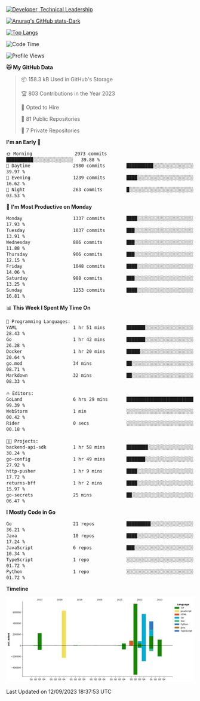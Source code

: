 <div>
  <a href="https://www.linkedin.com/in/arielpineiro/" target="_blank" rel="nofollow noopener noreferrer">
    <img src="https://img.shields.io/badge/-LinkedIn-%230077B5?style=for-the-badge&logo=linkedin&logoColor=white" alt="Developer, Technical Leadership" title="Ariel Piñeiro">
  </a>
</div>

[![Anurag's GitHub stats-Dark](https://github-readme-stats.vercel.app/api?username=arielsrv&show_icons=true&theme=dark#gh-dark-mode-only)](https://github.com/anuraghazra/github-readme-stats#gh-dark-mode-only)

[![Top Langs](https://github-readme-stats.vercel.app/api/top-langs/?username=arielsrv&layout=compact&langs_count=10&theme=dark#gh-dark-mode-only)](https://github.com/anuraghazra/github-readme-stats&theme=dark#gh-dark-mode-only)

<!--START_SECTION:waka-->
![Code Time](http://img.shields.io/badge/Code%20Time-9%20hrs%2013%20mins-blue)

![Profile Views](http://img.shields.io/badge/Profile%20Views-168-blue)

**🐱 My GitHub Data** 

> 📦 158.3 kB Used in GitHub's Storage 
 > 
> 🏆 803 Contributions in the Year 2023
 > 
> 💼 Opted to Hire
 > 
> 📜 81 Public Repositories 
 > 
> 🔑 7 Private Repositories 
 > 
**I'm an Early 🐤** 

```text
🌞 Morning                2973 commits        ██████████░░░░░░░░░░░░░░░   39.88 % 
🌆 Daytime                2980 commits        ██████████░░░░░░░░░░░░░░░   39.97 % 
🌃 Evening                1239 commits        ████░░░░░░░░░░░░░░░░░░░░░   16.62 % 
🌙 Night                  263 commits         █░░░░░░░░░░░░░░░░░░░░░░░░   03.53 % 
```
📅 **I'm Most Productive on Monday** 

```text
Monday                   1337 commits        ████░░░░░░░░░░░░░░░░░░░░░   17.93 % 
Tuesday                  1037 commits        ███░░░░░░░░░░░░░░░░░░░░░░   13.91 % 
Wednesday                886 commits         ███░░░░░░░░░░░░░░░░░░░░░░   11.88 % 
Thursday                 906 commits         ███░░░░░░░░░░░░░░░░░░░░░░   12.15 % 
Friday                   1048 commits        ████░░░░░░░░░░░░░░░░░░░░░   14.06 % 
Saturday                 988 commits         ███░░░░░░░░░░░░░░░░░░░░░░   13.25 % 
Sunday                   1253 commits        ████░░░░░░░░░░░░░░░░░░░░░   16.81 % 
```


📊 **This Week I Spent My Time On** 

```text
💬 Programming Languages: 
YAML                     1 hr 51 mins        ███████░░░░░░░░░░░░░░░░░░   28.43 % 
Go                       1 hr 42 mins        ███████░░░░░░░░░░░░░░░░░░   26.28 % 
Docker                   1 hr 20 mins        █████░░░░░░░░░░░░░░░░░░░░   20.64 % 
go.mod                   34 mins             ██░░░░░░░░░░░░░░░░░░░░░░░   08.71 % 
Markdown                 32 mins             ██░░░░░░░░░░░░░░░░░░░░░░░   08.33 % 

🔥 Editors: 
GoLand                   6 hrs 29 mins       █████████████████████████   99.39 % 
WebStorm                 1 min               ░░░░░░░░░░░░░░░░░░░░░░░░░   00.42 % 
Rider                    0 secs              ░░░░░░░░░░░░░░░░░░░░░░░░░   00.18 % 

🐱‍💻 Projects: 
backend-api-sdk          1 hr 58 mins        ████████░░░░░░░░░░░░░░░░░   30.24 % 
go-config                1 hr 49 mins        ███████░░░░░░░░░░░░░░░░░░   27.92 % 
http-pusher              1 hr 9 mins         ████░░░░░░░░░░░░░░░░░░░░░   17.72 % 
returns-bff              1 hr 2 mins         ████░░░░░░░░░░░░░░░░░░░░░   15.97 % 
go-secrets               25 mins             ██░░░░░░░░░░░░░░░░░░░░░░░   06.47 % 
```

**I Mostly Code in Go** 

```text
Go                       21 repos            █████████░░░░░░░░░░░░░░░░   36.21 % 
Java                     10 repos            ████░░░░░░░░░░░░░░░░░░░░░   17.24 % 
JavaScript               6 repos             ███░░░░░░░░░░░░░░░░░░░░░░   10.34 % 
TypeScript               1 repo              ░░░░░░░░░░░░░░░░░░░░░░░░░   01.72 % 
Python                   1 repo              ░░░░░░░░░░░░░░░░░░░░░░░░░   01.72 % 
```



**Timeline**

![Lines of Code chart](https://raw.githubusercontent.com/arielsrv/arielsrv/main/assets/bar_graph.png)


 Last Updated on 12/09/2023 18:37:53 UTC
<!--END_SECTION:waka-->
